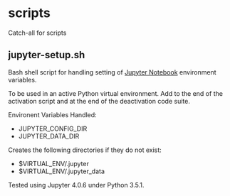 # scripts
Catch-all for scripts

## jupyter-setup.sh
Bash shell script for handling setting of [Jupyter Notebook](http://jupyter.org/) environment variables.

To be used in an active Python virtual environment. Add to the end of the activation script and at the end of the deactivation code suite.

Environent Variables Handled:
* JUPYTER_CONFIG_DIR
* JUPYTER_DATA_DIR

Creates the following directories if they do not exist:
* $VIRTUAL_ENV/.jupyter
* $VIRTUAL_ENV/.jupyter_data

Tested using Jupyter 4.0.6 under Python 3.5.1.


